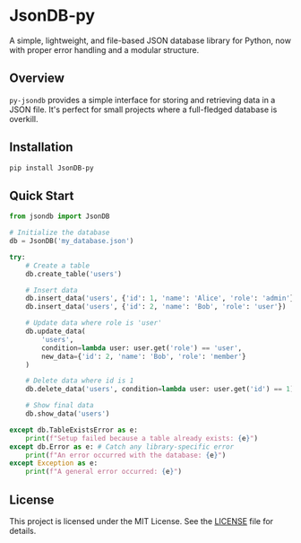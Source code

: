 # JsonDB-py

A simple, lightweight, and file-based JSON database library for Python, now with proper error handling and a modular structure.

## Overview

`py-jsondb` provides a simple interface for storing and retrieving data in a JSON file. It's perfect for small projects where a full-fledged database is overkill.

## Installation

```bash
pip install JsonDB-py
```

## Quick Start

```python
from jsondb import JsonDB

# Initialize the database
db = JsonDB('my_database.json')

try:
    # Create a table
    db.create_table('users')

    # Insert data
    db.insert_data('users', {'id': 1, 'name': 'Alice', 'role': 'admin'})
    db.insert_data('users', {'id': 2, 'name': 'Bob', 'role': 'user'})

    # Update data where role is 'user'
    db.update_data(
        'users',
        condition=lambda user: user.get('role') == 'user',
        new_data={'id': 2, 'name': 'Bob', 'role': 'member'}
    )

    # Delete data where id is 1
    db.delete_data('users', condition=lambda user: user.get('id') == 1)

    # Show final data
    db.show_data('users')

except db.TableExistsError as e:
    print(f"Setup failed because a table already exists: {e}")
except db.Error as e: # Catch any library-specific error
    print(f"An error occurred with the database: {e}")
except Exception as e:
    print(f"A general error occurred: {e}")

```

## License

This project is licensed under the MIT License. See the [LICENSE](LICENSE) file for details.
